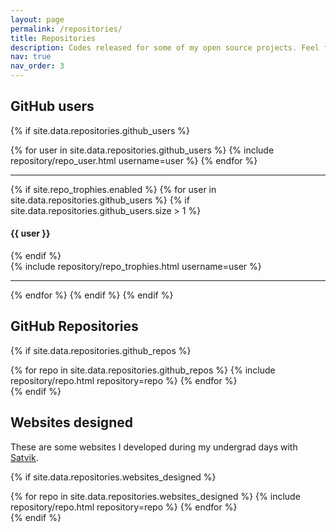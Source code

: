 ```yaml
---
layout: page
permalink: /repositories/
title: Repositories
description: Codes released for some of my open source projects. Feel free to check them out.
nav: true
nav_order: 3
---
```


## GitHub users

{% if site.data.repositories.github_users %}
<div class="repositories d-flex flex-wrap flex-md-row flex-column justify-content-between align-items-center">
  {% for user in site.data.repositories.github_users %}
    {% include repository/repo_user.html username=user %}
  {% endfor %}
</div>

---

{% if site.repo_trophies.enabled %}
{% for user in site.data.repositories.github_users %}
  {% if site.data.repositories.github_users.size > 1 %}
  <h4>{{ user }}</h4>
  {% endif %}
  <div class="repositories d-flex flex-wrap flex-md-row flex-column justify-content-between align-items-center">
  {% include repository/repo_trophies.html username=user %}
  </div>

  ---

{% endfor %}
{% endif %}
{% endif %}

## GitHub Repositories

{% if site.data.repositories.github_repos %}
<div class="repositories d-flex flex-wrap flex-md-row flex-column justify-content-between align-items-center">
  {% for repo in site.data.repositories.github_repos %}
    {% include repository/repo.html repository=repo %}
  {% endfor %}
</div>
{% endif %}

## Websites designed

These are some websites I developed during my undergrad days with [Satvik](https://sahasatvik.github.io/).

{% if site.data.repositories.websites_designed %}
<div class="repositories d-flex flex-wrap flex-md-row flex-column justify-content-between align-items-center">
  {% for repo in site.data.repositories.websites_designed %}
    {% include repository/repo.html repository=repo %}
  {% endfor %}
</div>
{% endif %}